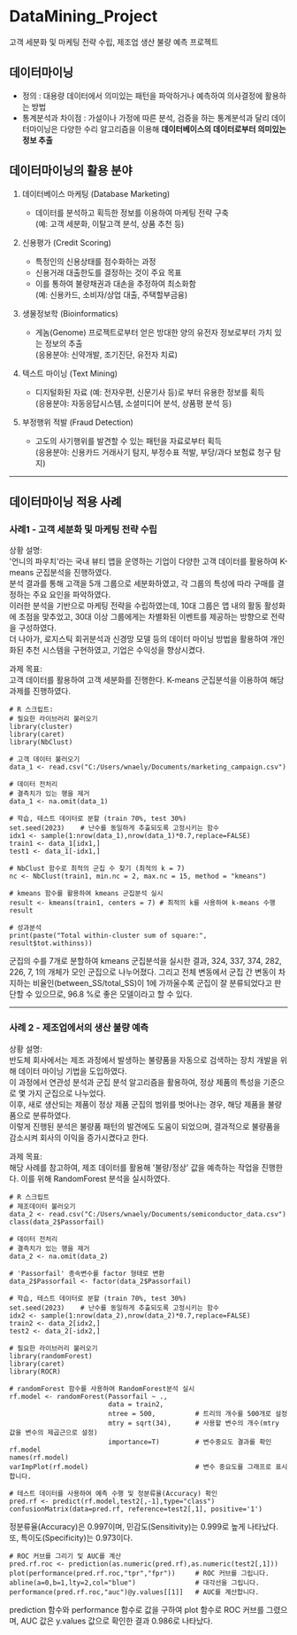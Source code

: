 # DataMining_Project
고객 세분화 및 마케팅 전략 수립, 제조업 생산 불량 예측 프로젝트

## 데이터마이닝

- 정의 : 대용량 데이터에서 의미있는 패턴을 파악하거나 예측하여 의사결정에 활용하는 방법
- 통계분석과 차이점 : 가설이나 가정에 따른 분석, 검증을 하는 통계분석과 달리 데이터마이닝은 다양한 수리 알고리즘을 이용해 <b>데이터베이스의 데이터로부터 의미있는 정보 추출</b>

## 데이터마이닝의 활용 분야

1. 데이터베이스 마케팅 (Database Marketing)
    - 데이터를 분석하고 획득한 정보를 이용하여 마케팅 전략 구축 <br>
    (예: 고객 세분화, 이탈고객 분석, 상품 추천 등)
  
2. 신용평가 (Credit Scoring)
    - 특정인의 신용상태를 점수화하는 과정
    - 신용거래 대출한도를 결정하는 것이 주요 목표
    - 이를 통하여 불량채권과 대손을 추정하여 최소화함 <br>
    (예: 신용카드, 소비자/상업 대출, 주택할부금융)
  
3. 생물정보학 (Bioinformatics)
    - 게놈(Genome) 프로젝트로부터 얻은 방대한 양의 유전자 정보로부터 가치 있는 정보의 추출 <br>
      (응용분야: 신약개발, 조기진단, 유전자 치료)

4. 텍스트 마이닝 (Text Mining)
    - 디지털화된 자료 (예: 전자우편, 신문기사 등)로 부터 유용한 정보를 획득 <br>
      (응용분야: 자동응답시스템, 소셜미디어 분석, 상품평 분석 등)
  
5. 부정행위 적발 (Fraud Detection)
    - 고도의 사기행위를 발견할 수 있는 패턴을 자료로부터 획득 <br>
      (응용분야: 신용카드 거래사기 탐지, 부정수표 적발, 부당/과다 보험료 청구 탐지)

---

## 데이터마이닝 적용 사례

### 사례1 - 고객 세분화 및 마케팅 전략 수립

상황 설명:<br>
'언니의 파우치'라는 국내 뷰티 앱을 운영하는 기업이 다양한 고객 데이터를 활용하여 K-means 군집분석을 진행하였다. <br>
분석 결과를 통해 고객을 5개 그룹으로 세분화하였고, 각 그룹의 특성에 따라 구매를 결정하는 주요 요인을 파악하였다. <br>
이러한 분석을 기반으로 마케팅 전략을 수립하였는데,  10대 그룹은 앱 내의 활동 활성화에 초점을 맞추었고, 30대 이상 그룹에게는 차별화된 이벤트를 제공하는 방향으로 전략을 구성하였다.<br>
더 나아가, 로지스틱 회귀분석과 신경망 모델 등의 데이터 마이닝 방법을 활용하여 개인화된 추천 시스템을 구현하였고, 기업은 수익성을 향상시켰다.

과제 목표: <br>
고객 데이터를 활용하여 고객 세분화를 진행한다. K-means 군집분석을 이용하여 해당 과제를 진행하였다.

```{r}
# R 스크립트:
# 필요한 라이브러리 불러오기
library(cluster)
library(caret)
library(NbClust)

# 고객 데이터 불러오기
data_1 <- read.csv("C:/Users/wnaely/Documents/marketing_campaign.csv")

# 데이터 전처리
# 결측치가 있는 행을 제거
data_1 <- na.omit(data_1)

# 학습, 테스트 데이터로 분할 (train 70%, test 30%)
set.seed(2023)    # 난수를 동일하게 추출되도록 고정시키는 함수
idx1 <- sample(1:nrow(data_1),nrow(data_1)*0.7,replace=FALSE) 
train1 <- data_1[idx1,]
test1 <- data_1[-idx1,]

# NbClust 함수로 최적의 군집 수 찾기 (최적의 k = 7)
nc <- NbClust(train1, min.nc = 2, max.nc = 15, method = "kmeans")

# kmeans 함수를 활용하여 kmeans 군집분석 실시
result <- kmeans(train1, centers = 7) # 최적의 k를 사용하여 k-means 수행
result

# 성과분석
print(paste("Total within-cluster sum of square:", result$tot.withinss))
```
군집의 수를 7개로 분할하여 kmeans 군집분석을 실시한 결과, 324, 337, 374, 282, 226, 7, 1의 개체가 모인 군집으로 나누어졌다. 그리고 전체 변동에서 군집 간 변동이 차지하는 비율인(between_SS/total_SS)이 1에 가까울수록 군집이 잘 분류되었다고 판단할 수 있으므로,  96.8 %로 좋은 모델이라고 할 수 있다. 

---

### 사례 2 - 제조업에서의 생산 불량 예측

상황 설명:<br>
반도체 회사에서는 제조 과정에서 발생하는 불량품을 자동으로 검색하는 장치 개발을 위해 데이터 마이닝 기법을 도입하였다. <br>
이 과정에서 연관성 분석과 군집 분석 알고리즘을 활용하여, 정상 제품의 특성을 기준으로 몇 가지 군집으로 나누었다. <br>
이후, 새로 생산되는 제품이 정상 제품 군집의 범위를 벗어나는 경우, 해당 제품을 불량품으로 분류하였다.<br>
이렇게 진행된 분석은 불량품 패턴의 발견에도 도움이 되었으며, 결과적으로 불량품을 감소시켜 회사의 이익을 증가시켰다고 한다.

과제 목표: <br>
해당 사례를 참고하여, 제조 데이터를 활용해 '불량/정상' 값을 예측하는 작업을 진행한다. 이를 위해 RandomForest 분석을 실시하였다.
  
```{r}
# R 스크립트
# 제조데이터 불러오기
data_2 <- read.csv("C:/Users/wnaely/Documents/semiconductor_data.csv")
class(data_2$Passorfail)

# 데이터 전처리
# 결측치가 있는 행을 제거
data_2 <- na.omit(data_2)

# 'Passorfail' 종속변수를 factor 형태로 변환
data_2$Passorfail <- factor(data_2$Passorfail)

# 학습, 테스트 데이터로 분할 (train 70%, test 30%)
set.seed(2023)    # 난수를 동일하게 추출되도록 고정시키는 함수
idx2 <- sample(1:nrow(data_2),nrow(data_2)*0.7,replace=FALSE) 
train2 <- data_2[idx2,]
test2 <- data_2[-idx2,]

# 필요한 라이브러리 불러오기
library(randomForest)
library(caret)
library(ROCR)

# randomForest 함수를 사용하여 RandomForest분석 실시
rf.model <- randomForest(Passorfail ~ ., 
                         data = train2, 
                         ntree = 500,          # 트리의 개수를 500개로 설정
                         mtry = sqrt(34),      # 사용할 변수의 개수(mtry 값을 변수의 제곱근으로 설정)
                         importance=T)         # 변수중요도 결과를 확인
rf.model
names(rf.model)
varImpPlot(rf.model)                           # 변수 중요도를 그래프로 표시합니다.

# 테스트 데이터를 사용하여 예측 수행 및 정분류율(Accuracy) 확인
pred.rf <- predict(rf.model,test2[,-1],type="class")
confusionMatrix(data=pred.rf, reference=test2[,1], positive='1')
```
정분류율(Accuracy)은 0.997이며, 민감도(Sensitivity)는 0.999로 높게 나타났다. 또, 특이도(Specificity)는 0.973이다.

```{r}
# ROC 커브를 그리기 및 AUC를 계산
pred.rf.roc <- prediction(as.numeric(pred.rf),as.numeric(test2[,1]))
plot(performance(pred.rf.roc,"tpr","fpr"))     # ROC 커브를 그립니다.
abline(a=0,b=1,lty=2,col="blue")               # 대각선을 그립니다.
performance(pred.rf.roc,"auc")@y.values[[1]]   # AUC를 계산합니다.
```
prediction 함수와 performance 함수로 값을 구하여 plot 함수로 ROC 커브를 그렸으며, AUC 값은 y.values 값으로 확인한 결과 0.986로 나타났다.

